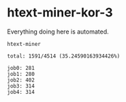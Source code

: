 # htext-miner-kor-3

Everything doing here is automated.

```
htext-miner

total: 1591/4514 (35.24590163934426%)

job0: 281
job1: 280
job2: 402
job3: 314
job4: 314
```